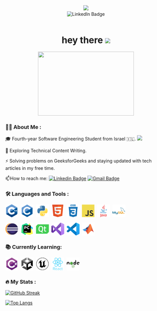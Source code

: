 <div id="header" align="center">
  <img src ="https://media.giphy.com/media/v1.Y2lkPTc5MGI3NjExNXF2bzl3M3lmZXJucjZtbm41OW91YzZkMGg4cGd6YTQ3Z2t5cTNnbyZlcD12MV9pbnRlcm5hbF9naWZfYnlfaWQmY3Q9cw/dEvfJaOEzxl9AUSzHP/giphy.gif" width="150"/>
</div>
<!--
the badges
-->
<div id="badges" align="center">
  <a herf="https://www.linkedin.com/in/michaelmalka/">
  <img src="https://img.shields.io/badge/LinkedIn-blue?style=for-the-badge&logo=linkedin&logoColor=white" alt="LinkedIn Badge"/>
  </a>
  <!--
  need to make my resume in the web
  <a herf="https://www.linkedin.com/in/michaelmalka/">
  <img src="https://img.shields.io/badge/LinkedIn-blue?style=for-the-badge&logo=linkedin&logoColor=white" alt="LinkedIn Badge"/>
  </a>
  -->
  
</div>

<div id="profile viewer" align="center">
  <img src="https://komarev.com/ghpvc/?username=your-github-username&style=flat-square&color=blue" alt=""/>
</div>
<h1 align="center">
  hey there
  <img src="https://media.giphy.com/media/hvRJCLFzcasrR4ia7z/giphy.gif" width="30px"/>
</h1>

<div align="center">
  <img src="https://media.giphy.com/media/dWesBcTLavkZuG35MI/giphy.gif" width="300" height="200"/>
</div>

### :man_technologist: About Me :
🎓 Fourth-year Software Engineering Student from Israel 🇮🇱. <img src="https://media.giphy.com/media/v1.Y2lkPTc5MGI3NjExMTl1OWUzaHlsbHp5eGZ1cXRybGphYWZobmpuem5paGV3cm1rbTE2MiZlcD12MV9pbnRlcm5hbF9naWZfYnlfaWQmY3Q9Zw/2IudUHdI075HL02Pkk/giphy.gif" width="50">

📝 Exploring Technical Content Writing.

⚡ Solving problems on GeeksforGeeks and staying updated with tech articles in my free time.

:mailbox:How to reach me: [![Linkedin Badge](https://img.shields.io/badge/-linkedin-blue?style=flat&logo=Linkedin&logoColor=white)](https://www.linkedin.com/in/michaelmalka/) [![Gmail Badge](https://img.shields.io/badge/-gmail-red?style=flat&logo=Gmail&logoColor=white)](mailto:mickael266@gmail.com)

### :hammer_and_wrench: Languages and Tools :
<div>
 <!--
 Spring Boot
 <img src="https://github.com/devicons/devicon/blob/master/icons/spring/spring-original-wordmark.svg" title="Spring" alt="Spring" width="40" height="40"/>&nbsp;
 -->
   <img src="https://github.com/devicons/devicon/blob/master/icons/cplusplus/cplusplus-original.svg" title="C++"  alt="C++" width="40" height="40"/>&nbsp; 
  <img src="https://github.com/devicons/devicon/blob/master/icons/c/c-original.svg" title="C"  alt="C" width="40" height="40"/>&nbsp; 
  <img src="https://github.com/devicons/devicon/blob/master/icons/python/python-original.svg" title="python"  alt="Python" width="40" height="40"/>&nbsp;
  <img src="https://github.com/devicons/devicon/blob/master/icons/html5/html5-original.svg" title="HTML5" alt="HTML" width="40" height="40"/>&nbsp;
  <img src="https://github.com/devicons/devicon/blob/master/icons/css3/css3-plain-wordmark.svg"  title="CSS3" alt="CSS" width="40" height="40"/>&nbsp;  
  <img src="https://github.com/devicons/devicon/blob/master/icons/javascript/javascript-original.svg" title="JavaScript" alt="JavaScript" width="40" height="40"/>&nbsp;
  <img src="https://github.com/devicons/devicon/blob/master/icons/java/java-original-wordmark.svg" title="Java" alt="Java" width="40" height="40"/>&nbsp;
  <img src="https://github.com/devicons/devicon/blob/master/icons/mysql/mysql-original-wordmark.svg" title="MySQL"  alt="MySQL" width="40" height="40"/>&nbsp;
  
  <img src="https://github.com/devicons/devicon/blob/master/icons/eclipse/eclipse-original.svg" title="eclipse"  alt="Eclipse" width="40" height="40"/>&nbsp;
  <img src="https://github.com/devicons/devicon/blob/master/icons/pycharm/pycharm-original.svg" title="pycharm"  alt="Pycharm" width="40" height="40"/>&nbsp;
  <img src="https://github.com/devicons/devicon/blob/master/icons/qt/qt-original.svg" title="qt"  alt="qt" width="40" height="40"/>&nbsp;
  <img src="https://github.com/devicons/devicon/blob/master/icons/visualstudio/visualstudio-original.svg" title="visualstudio"  alt="visualstudio" width="40" height="40"/>&nbsp;
  <img src="https://github.com/devicons/devicon/blob/master/icons/vscode/vscode-original.svg" title="vscode"  alt="vscode" width="40" height="40"/>&nbsp;
  <img src="https://github.com/devicons/devicon/blob/master/icons/matlab/matlab-original.svg" title="Matlab"  alt="matlab" width="40" height="40"/>&nbsp;


</div>

### :books: Currently Learning:
<div>
    <img src="https://github.com/devicons/devicon/blob/master/icons/csharp/csharp-original.svg" title="Csharp"  alt="Csharp" width="40" height="40"/>&nbsp;
    <img src="https://github.com/devicons/devicon/blob/master/icons/unity/unity-original.svg" title="unity"  alt="Unity" width="40" height="40"/>&nbsp;
    <img src="https://github.com/devicons/devicon/blob/master/icons/unrealengine/unrealengine-original.svg" title="unrealengine"  alt="Unrealengine" width="40" height="40"/>&nbsp;
    <img src="https://github.com/devicons/devicon/blob/master/icons/react/react-original-wordmark.svg" title="React" alt="React" width="40" height="40"/>&nbsp;
    <img src="https://github.com/devicons/devicon/blob/master/icons/nodejs/nodejs-original-wordmark.svg" title="NodeJS" alt="NodeJS" width="40" height="40"/>&nbsp;

</div>


### :fire: My Stats :
[![GitHub Streak](http://github-readme-streak-stats.herokuapp.com?user=mickael266&theme=dark&background=000000)](https://git.io/streak-stats)

[![Top Langs](https://github-readme-stats.vercel.app/api/top-langs/?username=mickael266&layout=compact&theme=vision-friendly-dark)](https://github.com/anuraghazra/github-readme-stats)

